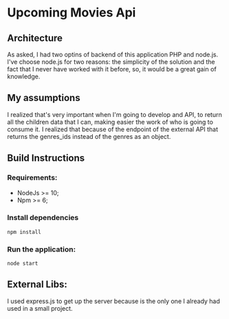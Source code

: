 # Upcoming Movies Api

## Architecture

As asked, I had two optins of backend of this application PHP and node.js. I've choose node.js for two reasons: the simplicity of the solution and the fact that I never have worked with it before, so, it would be a great gain of knowledge.

## My assumptions

I realized that's very important when I'm going to develop and API, to return all the children data that I can, making easier the work of who is going to consume it. I realized that because of the endpoint of the external API that returns the genres_ids instead of the genres as an object.

## Build Instructions

### Requirements:
* NodeJs >= 10;
* Npm >= 6;

### Install dependencies
```
npm install
```

### Run the application:
```
node start
```

## External Libs:
I used express.js to get up the server because is the only one I already had used in a small project.